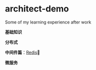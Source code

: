 # architect-demo
Some of my learning experience after work

**基础知识**

**分布式**

**中间件篇**：[Redis](https://github.com/aaja/architect-demo/tree/master/docs/demo_03_important/01_redis):high_brightness:

**微服务**

